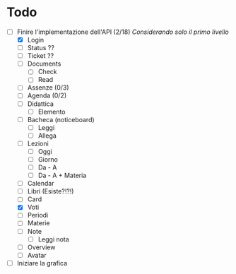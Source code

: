 # Todo
- [ ] Finire l'implementazione dell'API (2/18) *Considerando solo il primo livello*
  - [X] Login
  - [ ] Status ??
  - [ ] Ticket ??
  - [ ] Documents
    - [ ] Check
    - [ ] Read
  - [ ] Assenze (0/3) 
  - [ ] Agenda (0/2)
  - [ ] Didattica
    -  [ ] Elemento
  - [ ] Bacheca (noticeboard)
    - [ ] Leggi
    - [ ] Allega
  - [ ] Lezioni
    - [ ] Oggi
    - [ ] Giorno
    - [ ] Da - A
    - [ ] Da - A + Materia
  - [ ] Calendar
  - [ ] Libri (Esiste?!?!)
  - [ ] Card
  - [X] Voti
  - [ ] Periodi
  - [ ] Materie
  - [ ] Note
    - [ ] Leggi nota
  - [ ] Overview
  - [ ] Avatar
- [ ] Iniziare la grafica